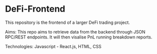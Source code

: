 # DeFi-Frontend

This repository is the frontend of a larger DeFi trading project.

Aims:
This repo aims to retrieve data from the backend through JSON RPC/REST endpoints. It will then visalise PnL running breakdown reports.

Technologies:
Javascript - React.js, HTML, CSS
